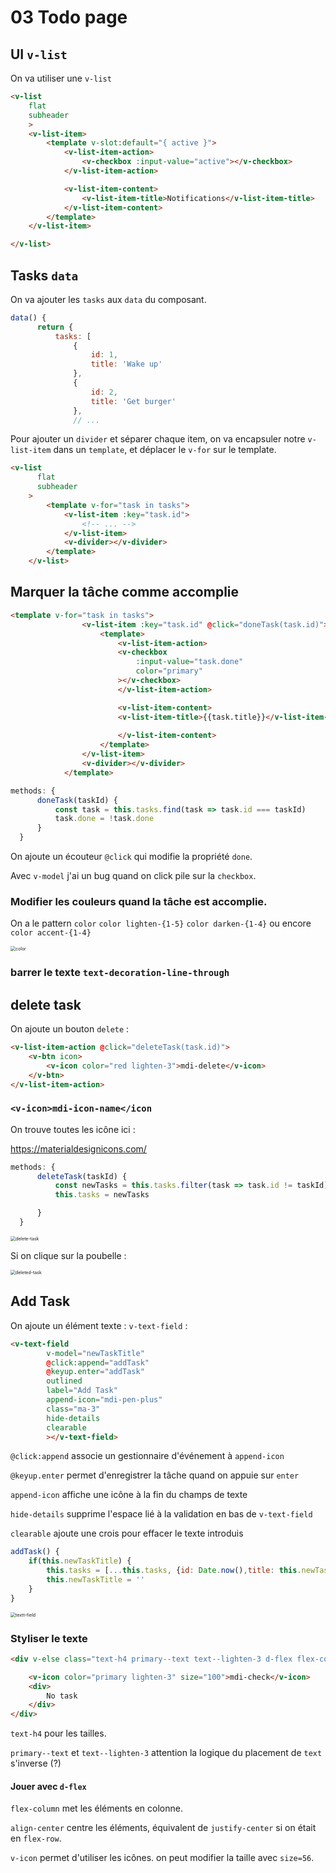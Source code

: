 # 03 Todo page

## UI `v-list`

On va utiliser une `v-list`

```html
<v-list
    flat
    subheader
    >
    <v-list-item>
        <template v-slot:default="{ active }">
            <v-list-item-action>
                <v-checkbox :input-value="active"></v-checkbox>
            </v-list-item-action>

            <v-list-item-content>
                <v-list-item-title>Notifications</v-list-item-title>
            </v-list-item-content>
        </template>
    </v-list-item>

</v-list>
```



## Tasks `data`

On va ajouter les `tasks` aux `data` du composant.

```js
data() {
      return {
          tasks: [
              {
                  id: 1,
                  title: 'Wake up'
              },
              {
                  id: 2,
                  title: 'Get burger'
              },
              // ...
```

Pour ajouter un `divider` et séparer chaque item, on va encapsuler notre `v-list-item` dans un `template`, et déplacer le `v-for` sur le template.

```html
<v-list
      flat
      subheader
    >
        <template v-for="task in tasks">
            <v-list-item :key="task.id">
                <!-- ... -->
            </v-list-item>
            <v-divider></v-divider>
        </template>
    </v-list>
```



## Marquer la tâche comme accomplie

```html
<template v-for="task in tasks">
                <v-list-item :key="task.id" @click="doneTask(task.id)">
                    <template>
                        <v-list-item-action>
                        <v-checkbox
                            :input-value="task.done"
                            color="primary"
                        ></v-checkbox>
                        </v-list-item-action>

                        <v-list-item-content>
                        <v-list-item-title>{{task.title}}</v-list-item-title>
                        
                        </v-list-item-content>
                    </template>
                </v-list-item>
                <v-divider></v-divider>
            </template>
```

```js
methods: {
      doneTask(taskId) {
          const task = this.tasks.find(task => task.id === taskId)
          task.done = !task.done
      }
  }
```

On ajoute un écouteur `@click` qui modifie la propriété `done`.

Avec `v-model` j'ai un bug quand on click pile sur la `checkbox`.

### Modifier les couleurs quand la tâche est accomplie.

On a le pattern `color`  `color lighten-{1-5}` `color darken-{1-4}` ou encore `color accent-{1-4}`

<img src="assets/color.png" alt="color" style="zoom:50%;" />

### barrer le texte `text-decoration-line-through`



## delete task

On ajoute un bouton `delete` :

```html
<v-list-item-action @click="deleteTask(task.id)">
    <v-btn icon>
        <v-icon color="red lighten-3">mdi-delete</v-icon>
    </v-btn>
</v-list-item-action>
```

### `<v-icon>mdi-icon-name</icon`

On trouve toutes les icône ici :

https://materialdesignicons.com/

```js
methods: {
      deleteTask(taskId) {
          const newTasks = this.tasks.filter(task => task.id != taskId)
          this.tasks = newTasks

      }
  }
```

<img src="assets/delete-task.png" alt="delete-task" style="zoom:50%;" />

Si on clique sur la poubelle :

<img src="assets/deleted-task.png" alt="deleted-task" style="zoom:50%;" />



## Add Task

On ajoute un élément texte : `v-text-field` :

```html
<v-text-field
        v-model="newTaskTitle"
        @click:append="addTask"
        @keyup.enter="addTask"
        outlined
        label="Add Task"
        append-icon="mdi-pen-plus"
        class="ma-3"
        hide-details
        clearable
        ></v-text-field>
```

`@click:append` associe un gestionnaire d'événement à `append-icon`

`@keyup.enter` permet d'enregistrer la tâche quand on appuie sur `enter`

`append-icon` affiche une icône à la fin du champs de texte

`hide-details` supprime l'espace lié à la validation en bas de `v-text-field`

`clearable` ajoute une crois pour effacer le texte introduis

```js
addTask() {
    if(this.newTaskTitle) {
        this.tasks = [...this.tasks, {id: Date.now(),title: this.newTaskTitle, done: false }]
        this.newTaskTitle = ''
    }
}
```

<img src="assets/textt-field.png" alt="textt-field" style="zoom:50%;" />

### Styliser le texte

```html
<div v-else class="text-h4 primary--text text--lighten-3 d-flex flex-column align-center height-100">

    <v-icon color="primary lighten-3" size="100">mdi-check</v-icon>
    <div>
        No task
    </div>
</div>
```

`text-h4` pour les tailles.

`primary--text` et `text--lighten-3` attention la logique du placement de `text` s'inverse (?)

#### Jouer avec `d-flex`

`flex-column` met les éléments en colonne.

`align-center` centre les éléments, équivalent de `justify-center` si on était en `flex-row`.

`v-icon` permet d'utiliser les icônes. on peut modifier la taille avec `size=56`.



















